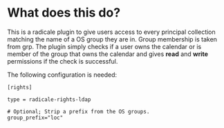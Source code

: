# What does this do?
This is a radicale plugin to give users access to every principal collection matching the name of a OS group they are in. Group membership is taken from grp.
The plugin simply checks if a user owns the calendar or is member of the group that owns
the calendar and gives **read** and **write** permissions if the check is successful.

The following configuration is needed:

```
[rights]

type = radicale-rights-ldap

# Optional; Strip a prefix from the OS groups.
group_prefix="loc"
```
